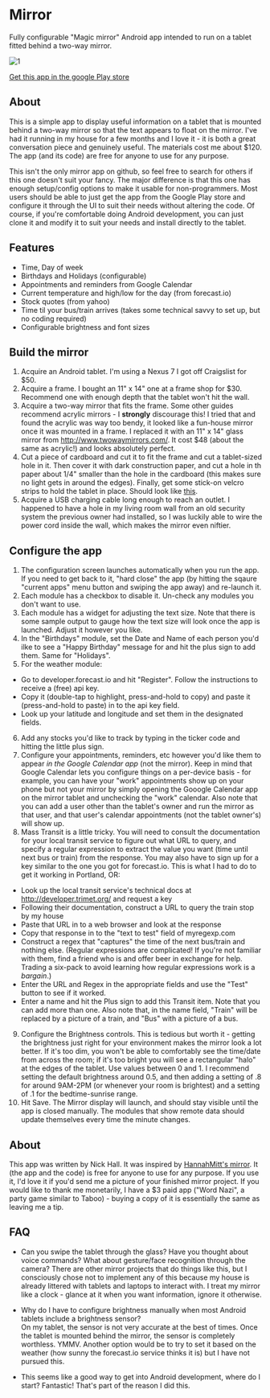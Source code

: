 # Mirror
Fully configurable "Magic mirror" Android app intended to run on a tablet fitted behind a two-way mirror.

![1](https://cloud.githubusercontent.com/assets/14241502/12705596/848ab1f2-c829-11e5-9c53-58c6569a259a.jpg)

[Get this app in the google Play store](https://play.google.com/store/apps/details?id=com.ineptech.magicmirror)

About
--

This is a simple app to display useful information on a tablet that is mounted behind a two-way mirror so that the text appears to float on the mirror.  I've had it running in my house for a few months and I love it - it is both a great conversation piece and genuinely useful.  The materials cost me about $120.  The app (and its code) are free for anyone to use for any purpose.

This isn't the only mirror app on github, so feel free to search for others if this one doesn't suit your fancy.  The major difference is that this one has enough setup/config options to make it usable for non-programmers.  Most users should be able to just get the app from the Google Play store and configure it through the UI to suit their needs without altering the code.  Of course, if you're comfortable doing Android development, you can just clone it and modify it to suit your needs and install directly to the tablet.

Features
--
* Time, Day of week
* Birthdays and Holidays (configurable)
* Appointments and reminders from Google Calendar
* Current temperature and high/low for the day (from forecast.io)
* Stock quotes (from yahoo)
* Time til your bus/train arrives (takes some technical savvy to set up, but no coding required)
* Configurable brightness and font sizes

Build the mirror
--
1. Acquire an Android tablet.  I'm using a Nexus 7 I got off Craigslist for $50.
2. Acquire a frame.  I bought an 11" x 14" one at a frame shop for $30.  Recommend one with enough depth that the tablet won't hit the wall.
3. Acquire a two-way mirror that fits the frame.  Some other guides recommend acrylic mirrors - I **strongly** discourage this!  I tried that and found the acrylic was way too bendy, it looked like a fun-house mirror once it was mounted in a frame.  I replaced it with an 11" x 14" glass mirror from http://www.twowaymirrors.com/.  It cost $48 (about the same as acrylic!) and looks absolutely perfect.  
4. Cut a piece of cardboard and cut it to fit the frame and cut a tablet-sized hole in it.  Then cover it with dark construction paper, and cut a hole in th paper about 1/4" smaller than the hole in the cardboard (this makes sure no light gets in around the edges).  Finally, get some stick-on velcro strips to hold the tablet in place.  Should look like [this](https://cloud.githubusercontent.com/assets/14241502/12705851/fadeefb4-c82c-11e5-91f0-275d5904624f.jpg).
5. Acquire a USB charging cable long enough to reach an outlet.  I happened to have a hole in my living room wall from an old security system the previous owner had installed, so I was luckily able to wire the power cord inside the wall, which makes the mirror even niftier.

Configure the app
--
1. The configuration screen launches automatically when you run the app.  If you need to get back to it, "hard close" the app (by hitting the sqaure "current apps" menu button and swiping the app away) and re-launch it.  
2. Each module has a checkbox to disable it.  Un-check any modules you don't want to use.
3. Each module has a widget for adjusting the text size.  Note that there is some sample output to gauge how the text size will look once the app is launched.  Adjust it however you like.
4. In the "Birthdays" module, set the Date and Name of each person you'd ilke to see a "Happy Birthday" message for and hit the plus sign to add them.  Same for "Holidays".
5. For the weather module:
 * Go to developer.forecast.io and hit "Register".  Follow the instructions to receive a (free) api key.  
 * Copy it (double-tap to highlight, press-and-hold to copy) and paste it (press-and-hold to paste) in to the api key field.
 * Look up your latitude and longitude and set them in the designated fields.
6. Add any stocks you'd like to track by typing in the ticker code and hitting the little plus sign.
7. Configure your appointments, reminders, etc however you'd like them to appear *in the Google Calendar app* (not the mirror).  Keep in mind that Google Calendar lets you configure things on a per-device basis - for example, you can have your "work" appointments show up on your phone but not your mirror by simply opening the Gooogle Calendar app on the mirror tablet and unchecking the "work" calendar.  Also note that you can add a user other than the tablet's owner and run the mirror as that user, and that user's calendar appointments (not the tablet owner's) will show up.
8. Mass Transit is a little tricky.  You will need to consult the documentation for your local transit service to figure out what URL to query, and specify a regular expression to extract the value you want (time until next bus or train) from the response.  You may also have to sign up for a key similar to the one you got for forecast.io.  This is what I had to do to get it working in Portland, OR:
 * Look up the local transit service's technical docs at http://developer.trimet.org/ and request a key
 * Following their documentation, construct a URL to query the train stop by my house
 * Paste that URL in to a web browser and look at the response
 * Copy that response in to the "text to test" field of myregexp.com
 * Construct a regex that "captures" the time of the next bus/train and nothing else.  (Regular expressions are complicated!  If you're not familiar with them, find a friend who is and offer beer in exchange for help.  Trading a six-pack to avoid learning how regular expressions work is a *bargain*.)
 * Enter the URL and Regex in the appropriate fields and use the "Test" button to see if it worked.
 * Enter a name and hit the Plus sign to add this Transit item.  Note that you can add more than one.  Also note that, in  the name field, "Train" will be replaced by a picture of a train, and "Bus" with a picture of a bus.
 9. Configure the Brightness controls.  This is tedious but worth it - getting the brightness just right for your environment makes the mirror look a lot better.  If it's too dim, you won't be able to comfortably see the time/date from across the  room; if it's too bright you will see a rectangular "halo" at the edges of the tablet.  Use values between 0 and 1.   I recommend setting the default brightness around 0.5, and then adding a setting of .8 for around 9AM-2PM (or whenever  your room is brightest) and a setting of .1 for the bedtime-sunrise range.  
 9. Hit Save.  The Mirror display will launch, and should stay visible until the app is closed manually.  The modules that show remote data should update themselves every time the minute changes.  
 
About
--
This app was written by Nick Hall.  It was inspired by [HannahMitt's mirror](https://raw.githubusercontent.com/HannahMitt/HomeMirror).  It (the app and the code) is free for anyone to use for any purpose.  If you use it, I'd love it if you'd send me a picture of your finished mirror project.  If you would like to thank me monetarily, I have a $3 paid app ("Word Nazi", a party game similar to Taboo) - buying a copy of it is essentially the same as leaving me a tip.  
 
FAQ
--
* Can you swipe the tablet through the glass?  Have you thought about voice commands?  What about gesture/face recognition through the camera?
There are other mirror projects that do things like this, but I consciously chose not to implement any of this because my house is already littered with tablets and laptops to interact with.  I treat my mirror like a clock - glance at it when you want information, ignore it otherwise. 

* Why do I have to configure brightness manually when most Android tablets include a brightness sensor?  
On my tablet, the sensor is not very accurate at the best of times.  Once the tablet is mounted behind the mirror, the sensor is completely worthless.  YMMV.  Another option would be to try to set it based on the weather (how sunny the forecast.io service thinks it is) but I have not pursued this.

*  This seems like a good way to get into Android development, where do I start?
Fantastic!  That's part of the reason I did this. 